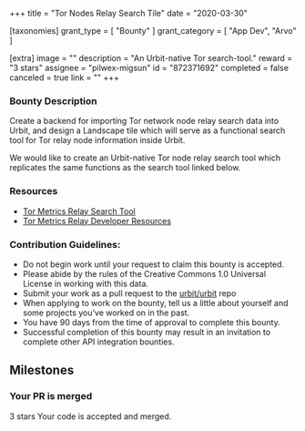 +++
title = "Tor Nodes Relay Search Tile"
date = "2020-03-30"

[taxonomies]
grant_type = [ "Bounty" ]
grant_category = [ "App Dev", "Arvo" ]

[extra]
image = ""
description = "An Urbit-native Tor search-tool."
reward = "3 stars"
assignee = "pilwex-migsun"
id = "872371692"
completed = false
canceled = true
link = ""
+++

### Bounty Description

Create a backend for importing Tor network node relay search data into Urbit, and design a Landscape tile which will serve as a functional search tool for Tor relay node information inside Urbit.

We would like to create an Urbit-native Tor node relay search tool which replicates the same functions as the search tool linked below.

### Resources

- [Tor Metrics Relay Search Tool](https://metrics.torproject.org/rs.html#simple)
- [Tor Metrics Relay Developer Resources](https://metrics.torproject.org/development.html)

### Contribution Guidelines:

- Do not begin work until your request to claim this bounty is accepted.
- Please abide by the rules of the Creative Commons 1.0 Universal License in working with this data.
- Submit your work as a pull request to the [urbit/urbit](https://github.com/urbit/urbit) repo
- When applying to work on the bounty, tell us a little about yourself and some projects you’ve worked on in the past.
- You have 90 days from the time of approval to complete this bounty.
- Successful completion of this bounty may result in an invitation to complete other API integration bounties.

## Milestones

### Your PR is merged

3 stars
Your code is accepted and merged.
